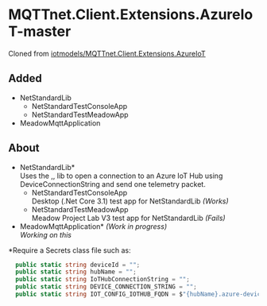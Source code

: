 # MQTTnet.Client.Extensions.AzureIoT-master

Cloned from [iotmodels/MQTTnet.Client.Extensions.AzureIoT](https://github.com/iotmodels/MQTTnet.Client.Extensions.AzureIoT)

## Added
- NetStandardLib
  - NetStandardTestConsoleApp
  - NetStandardTestMeadowApp
- MeadowMqttApplication

## About
- NetStandardLib*  
Uses the ,, lib to open a connection to an Azure IoT Hub using DeviceConnectionString and send one telemetry packet.
  - NetStandardTestConsoleApp  
Desktop (.Net Core 3.1) test app for NetStandardLib _(Works)_
  - NetStandardTestMeadowApp  
Meadow Project Lab V3 test app for NetStandardLib _(Fails)_
- MeadowMqttApplication* _(Work in progress)_  
_Working on this_

*Require a Secrets class file such as:
```cs
  public static string deviceId = "";
  public static string hubName = "";
  public static string IoTHubConnectionString = "";
  public static string DEVICE_CONNECTION_STRING = "";
  public static string IOT_CONFIG_IOTHUB_FQDN = $"{hubName}.azure-devices.net";
```
